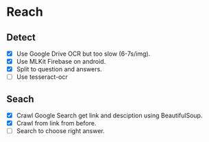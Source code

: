 # Reach

## Detect
- [x] Use Google Drive OCR but too slow (6-7s/img).
- [x] Use MLKit Firebase on android.
- [x] Split to question and answers.
- [ ] Use tesseract-ocr
## Seach
- [x] Crawl Google Search get link and desciption using BeautifulSoup.
- [x] Crawl from link from before.
- [ ] Search to choose right answer.
